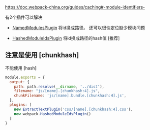 


https://doc.webpack-china.org/guides/caching#-module-identifiers-

有2个插件可以解决


- [NamedModulesPlugin](https://doc.webpack-china.org/plugins/named-modules-plugin)  将id换成路径。
还可以很快定位缺少模块问题
 
- [HashedModuleIdsPlugin](https://doc.webpack-china.org/plugins/hashed-module-ids-plugin) 将id换成路径的hash值 [推荐]


## 注意是使用 [chunkhash]
不能使用 [hash]

```js
module.exports = {
  output: {
    path: path.resolve(__dirname, '../dist'),
    filename: "js/[name].[chunkhash:4].js",
    chunkFilename: 'js/[name].bundle.[chunkhash:4].js',
  },
  plugins: [
    new ExtractTextPlugin('css/[name].[chunkhash:4].css'),
    new webpack.HashedModuleIdsPlugin()
  ]
}

```